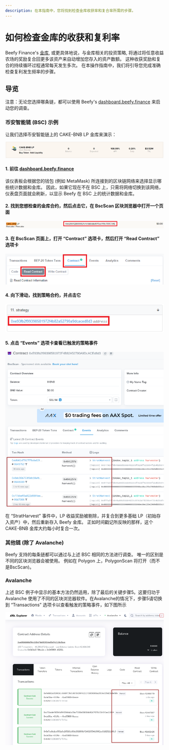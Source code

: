 ```yaml
---
description: 在本指南中，您将找到检查金库收获率和复合率所需的步骤。
---
```


# 如何检查金库的收获和复利率

Beefy Finance's [金库](../products/vaults.md), 或更具体地说，与金库相关的投资策略, 将通过将任意收益农场的奖励复合回更多该资产来自动增加您存入的资产数额。 这种收获奖励和复合的持续循环过程通常每天发生多次。 在本操作指南中，我们将引导您完成准确检查复利发生频率的步骤。

## 导览

注意：无论您选择哪条链，都可以使用 Beefy's [dashboard.beefy.finance](https://dashboard.beefy.finance) 来启动您的调查。

### 币安智能链 \(BSC\) 示例

让我们选择币安智能链上的 CAKE-BNB LP 金库来演示：

![&#x622A;&#x56FE;&#x6444;&#x4E8E;2021&#x5E74;5&#x6708;5&#x65E5;](../../.gitbook/assets/cake-bnb-lp-2-5-2021.png)

#### 1. 前往 [dashboard.beefy.finance](https://dashboard.beefy.finance)

该仪表板会根据您的钱包 \(例如 MetaMask\) 所连接到的区块链网络来选择显示哪些统计数据和金库。 因此，如果它现在不在 BSC 上，只需将网络切换到该网络，仪表盘页面就会刷新，以显示 Beefy 在 BSC 上的统计数据和金库。

#### 2. 找到您想检查的金库合约，然后点击它，在 BscScan 区块浏览器中打开一个页面

![](../../.gitbook/assets/cake-bnb-lp-vault-address.png)

#### 3. 在 BscScan 页面上，打开 “Contract” 选项卡，然后打开 “Read Contract” 选项卡

![](../../.gitbook/assets/cake-bnb-lp-read-contract-tab.png)

#### 4. 向下滑动，找到策略合约，并点击它

![](../../.gitbook/assets/cake-bnb-lp-strategy-address.png)

#### 5. 点击 “Events” 选项卡查看已触发的策略事件

![](../../.gitbook/assets/harvest%20events%20inspection.png)

在 “StratHarvest” 事件中，LP 收益奖励被剔除，并复合到更多基础 LP（初始存入资产）中，然后重新存入 Beefy 金库。 正如时间戳记所反映的那样，这个 CAKE-BNB 金库大约每小时复合一次。

### 其他链 \(除了 Avalanche\)

Beefy 支持的每条链都可以通过与上述 BSC 相同的方法进行调查。 唯一的区别是不同的区块浏览器会被使用。 例如在 Polygon 上，PolygonScan 将打开（而不是BscScan\)。

### Avalanche

上述 BSC 例子中显示的基本方法仍然适用，除了最后的关键步骤5。这要归功于 Avalanche 使用了不同的区块浏览器软件。在Avalanche的情况下，步骤5请切换到 “Transactions” 选项卡以查看触发的策略事件，如下图所示

![](../../.gitbook/assets/Avalanche-harvest-events.png)

